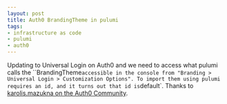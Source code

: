 ```yaml
---
layout: post
title: Auth0 BrandingTheme in pulumi
tags:
- infrastructure as code
- pulumi
- auth0
---
```


Updating to Universal Login on Auth0 and we need to access what pulumi calls the ``BrandingTheme` accessible in the console from "Branding > Universal Login > Customization Options". To import them using pulumi requires an id, and it turns out that id is `default`. Thanks to [karolis.mazukna on the Auth0 Community](https://community.auth0.com/t/branding-theme-configuration-via-terraform/102993).
